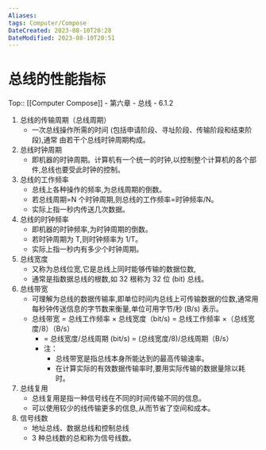 ```yaml
---
Aliases: 
tags: Computer/Compose 
DateCreated: 2023-08-10T20:28
DateModified: 2023-08-10T20:51
---
```

# 总线的性能指标

Top:: [[Computer Compose]] - 第六章 - 总线 - 6.1.2

1. 总线的传输周期（总线周期）
	- 一次总线操作所需的时间 (包括申请阶段、寻址阶段、传输阶段和结束阶段),通常 由若干个总线时钟周期构成。
2. 总线时钟周期
	- 即机器的时钟周期。计算机有一个统一的时钟,以控制整个计算机的各个部件,总线也要受此时钟的控制。
3. 总线的工作频率
	- 总线上各种操作的频率,为总线周期的倒数。
	- 若总线周期=N 个时钟周期,则总线的工作频率=时钟频率/N。
	- 实际上指一秒内传送几次数据。
4. 总线的时钟频率
	- 即机器的时钟频率,为时钟周期的倒数。
	- 若时钟周期为 T,则时钟频率为 1/T。
	- 实际上指一秒内有多少个时钟周期。
5. 总线宽度
	- 又称为总线位宽,它是总线上同时能够传输的数据位数,
	- 通常是指数据总线的根数,如 32 根称为 32 位 (bit) 总线。
6. 总线带宽
	- 可理解为总线的数据传输率,即单位时间内总线上可传输数据的位数,通常用每秒钟传送信息的字节数来衡量,单位可用字节/秒 (B/s) 表示。
	- 总线带宽 = 总线工作频率 × 总线宽度（bit/s) = 总线工作频率 ×（总线宽度/8）（B/s）
		- = 总线宽度/总线周期 (bit/s) = (总线宽度/8)/总线周期（B/s）
		- 注：
			- 总线带宽是指总线本身所能达到的最高传输速率。
			- 在计算实际的有效数据传输率时,要用实际传输的数据量除以耗时。
7. 总线复用
	- 总线复用是指一种信号线在不同的时间传输不同的信息。
	- 可以使用较少的线传输更多的信息,从而节省了空间和成本。
8. 信号线数
	- 地址总线、数据总线和控制总线
	- 3 种总线数的总和称为信号线数。
